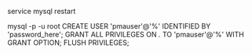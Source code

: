 service mysql restart


mysql -p -u root
CREATE USER 'pmauser'@'%' IDENTIFIED BY 'password_here';
GRANT ALL PRIVILEGES ON *.* TO 'pmauser'@'%' WITH GRANT OPTION;
FLUSH PRIVILEGES;

